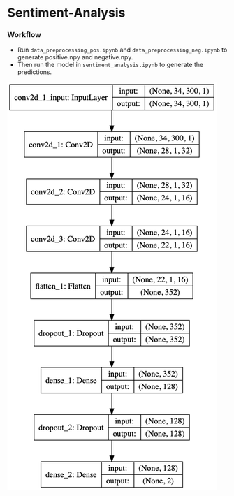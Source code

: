 # Sentiment-Analysis

### Workflow ###

* Run ```data_preprocessing_pos.ipynb``` and ```data_preprocessing_neg.ipynb``` to generate positive.npy and negative.npy.
* Then run the model in ```sentiment_analysis.ipynb``` to generate the predictions. 

![Model plot](https://github.com/shivani-kapania/Sentiment-Analysis/blob/master/model_plot.png)
